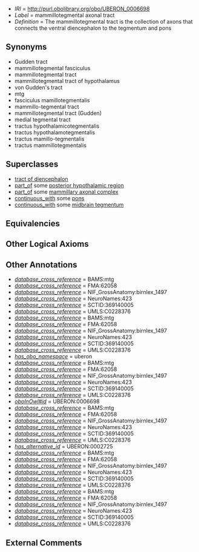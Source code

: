  * *IRI* = http://purl.obolibrary.org/obo/UBERON_0006698
 * *Label* = mammillotegmental axonal tract
 * *Definition* = The mammillotegmental tract is the collection of axons that connects the ventral diencephalon to the tegmentum and pons

## Synonyms

 * Gudden tract
 * mammillotegmental fasciculus
 * mammillotegmental tract
 * mammillotegmental tract of hypothalamus
 * von Gudden's tract
 * mtg
 * fasciculus mamillotegmentalis
 * mammillo-tegmental tract
 * mammillotegmental tract (Gudden)
 * medial tegmental tract
 * tractus hypothalamicotegmentalis
 * tractus hypothalamotegmentalis
 * tractus mamillo-tegmentalis
 * tractus mammillotegmentalis

## Superclasses

 * [tract of diencephalon](../../UBERON/91/UBERON_0011591.md)
 * [part_of](../../BFO/50/BFO_0000050.md) some [posterior hypothalamic region](../../UBERON/70/UBERON_0002770.md)
 * [part_of](../../BFO/50/BFO_0000050.md) some [mammillary axonal complex](../../UBERON/95/UBERON_0006695.md)
 * [continuous_with](../../FMA/72/FMA_85972.md) some [pons](../../UBERON/88/UBERON_0000988.md)
 * [continuous_with](../../FMA/72/FMA_85972.md) some [midbrain tegmentum](../../UBERON/43/UBERON_0001943.md)

## Equivalencies


## Other Logical Axioms


## Other Annotations

 * *[database_cross_reference](../../ef/oboInOwl#hasDbXref.md)* = BAMS:mtg
 * *[database_cross_reference](../../ef/oboInOwl#hasDbXref.md)* = FMA:62058
 * *[database_cross_reference](../../ef/oboInOwl#hasDbXref.md)* = NIF_GrossAnatomy:birnlex_1497
 * *[database_cross_reference](../../ef/oboInOwl#hasDbXref.md)* = NeuroNames:423
 * *[database_cross_reference](../../ef/oboInOwl#hasDbXref.md)* = SCTID:369140005
 * *[database_cross_reference](../../ef/oboInOwl#hasDbXref.md)* = UMLS:C0228376
 * *[database_cross_reference](../../ef/oboInOwl#hasDbXref.md)* = BAMS:mtg
 * *[database_cross_reference](../../ef/oboInOwl#hasDbXref.md)* = FMA:62058
 * *[database_cross_reference](../../ef/oboInOwl#hasDbXref.md)* = NIF_GrossAnatomy:birnlex_1497
 * *[database_cross_reference](../../ef/oboInOwl#hasDbXref.md)* = NeuroNames:423
 * *[database_cross_reference](../../ef/oboInOwl#hasDbXref.md)* = SCTID:369140005
 * *[database_cross_reference](../../ef/oboInOwl#hasDbXref.md)* = UMLS:C0228376
 * *[has_obo_namespace](../../ce/oboInOwl#hasOBONamespace.md)* = uberon
 * *[database_cross_reference](../../ef/oboInOwl#hasDbXref.md)* = BAMS:mtg
 * *[database_cross_reference](../../ef/oboInOwl#hasDbXref.md)* = FMA:62058
 * *[database_cross_reference](../../ef/oboInOwl#hasDbXref.md)* = NIF_GrossAnatomy:birnlex_1497
 * *[database_cross_reference](../../ef/oboInOwl#hasDbXref.md)* = NeuroNames:423
 * *[database_cross_reference](../../ef/oboInOwl#hasDbXref.md)* = SCTID:369140005
 * *[database_cross_reference](../../ef/oboInOwl#hasDbXref.md)* = UMLS:C0228376
 * *[oboInOwl#id](../../id/oboInOwl#id.md)* = UBERON:0006698
 * *[database_cross_reference](../../ef/oboInOwl#hasDbXref.md)* = BAMS:mtg
 * *[database_cross_reference](../../ef/oboInOwl#hasDbXref.md)* = FMA:62058
 * *[database_cross_reference](../../ef/oboInOwl#hasDbXref.md)* = NIF_GrossAnatomy:birnlex_1497
 * *[database_cross_reference](../../ef/oboInOwl#hasDbXref.md)* = NeuroNames:423
 * *[database_cross_reference](../../ef/oboInOwl#hasDbXref.md)* = SCTID:369140005
 * *[database_cross_reference](../../ef/oboInOwl#hasDbXref.md)* = UMLS:C0228376
 * *[has_alternative_id](../../Id/oboInOwl#hasAlternativeId.md)* = UBERON:0002725
 * *[database_cross_reference](../../ef/oboInOwl#hasDbXref.md)* = BAMS:mtg
 * *[database_cross_reference](../../ef/oboInOwl#hasDbXref.md)* = FMA:62058
 * *[database_cross_reference](../../ef/oboInOwl#hasDbXref.md)* = NIF_GrossAnatomy:birnlex_1497
 * *[database_cross_reference](../../ef/oboInOwl#hasDbXref.md)* = NeuroNames:423
 * *[database_cross_reference](../../ef/oboInOwl#hasDbXref.md)* = SCTID:369140005
 * *[database_cross_reference](../../ef/oboInOwl#hasDbXref.md)* = UMLS:C0228376
 * *[database_cross_reference](../../ef/oboInOwl#hasDbXref.md)* = BAMS:mtg
 * *[database_cross_reference](../../ef/oboInOwl#hasDbXref.md)* = FMA:62058
 * *[database_cross_reference](../../ef/oboInOwl#hasDbXref.md)* = NIF_GrossAnatomy:birnlex_1497
 * *[database_cross_reference](../../ef/oboInOwl#hasDbXref.md)* = NeuroNames:423
 * *[database_cross_reference](../../ef/oboInOwl#hasDbXref.md)* = SCTID:369140005
 * *[database_cross_reference](../../ef/oboInOwl#hasDbXref.md)* = UMLS:C0228376

## External Comments

